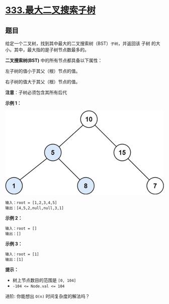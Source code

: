 # [333.最大二叉搜索子树](https://leetcode.cn/problems/largest-bst-subtree/)

## 题目

给定一个二叉树，找到其中最大的二叉搜索树（BST）`子树`，并返回该
子树
的大小。其中，最大指的是子树节点数最多的。

**二叉搜索树(BST)** 中的所有节点都具备以下属性：

左子树的值小于其父（根）节点的值。

右子树的值大于其父（根）节点的值。

**注意**：子树必须包含其所有后代

**示例 1：**

![case1](./1.jpg)

    输入：root = [1,2,3,4,5]
    输出：[4,5,2,null,null,3,1]

**示例 2：**

    输入：root = []
    输出：[]

**示例 3：**

    输入：root = [1]
    输出：[1]

**提示：**

- 树上节点数目的范围是 `[0, 104]`
- `-104 <= Node.val <= 104`

进阶: 你能想出 `O(n)` 时间复杂度的解法吗？
